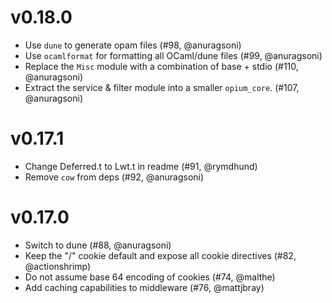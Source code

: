 # v0.18.0

* Use `dune` to generate opam files (#98, @anuragsoni)
* Use `ocamlformat` for formatting all OCaml/dune files (#99, @anuragsoni)
* Replace the `Misc` module with a combination of base + stdio (#110, @anuragsoni)
* Extract the service & filter module into a smaller `opium_core`. (#107, @anuragsoni)

# v0.17.1

* Change Deferred.t to Lwt.t in readme (#91, @rymdhund)
* Remove `cow` from deps (#92, @anuragsoni)

# v0.17.0

* Switch to dune (#88, @anuragsoni)
* Keep the "/" cookie default and expose all cookie directives (#82, @actionshrimp)
* Do not assume base 64 encoding of cookies (#74, @malthe)
* Add caching capabilities to middleware (#76, @mattjbray)
